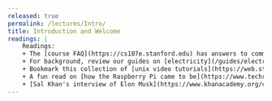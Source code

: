 ```yaml
---
released: true
permalink: /lectures/Intro/
title: Introduction and Welcome
readings: |
    Readings:
    + The [course FAQ](https://cs107e.stanford.edu) has answers to common questions from prospective students. 
    + For background, review our guides on [electricity](/guides/electricity/), [binary/hexadecimal numbers](/guides/numbers/), and the [unix command line](/guides/unix). 
    + Bookmark this collection of [unix video tutorials](https://web.stanford.edu/class/archive/cs/cs107/cs107.1186/unixref/) that were prepared for CS107 students. These videos cover basic concepts, common utilities, development tools, and productivity features.
    + A fun read on [how the Raspberry Pi came to be](https://www.techrepublic.com/article/inside-the-raspberry-pi-the-story-of-the-35-computer-that-changed-the-world/) for a taste of the adventure to come.
    + [Sal Khan's interview of Elon Musk](https://www.khanacademy.org/college-careers-more/entrepreneurship2/interviews-entrepreneurs/copy-of-khan-academy-living-room-chats/v/elon-musk) described by Phil. Give it a watch -- it's very inspiring!
---
```


